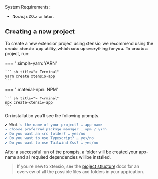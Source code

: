 System Requirements:

- Node.js 20.x or later.

## Creating a new project

To create a new extension project using xtensio, we recommend using the create-xtensio-app utility, which sets up everything for you. To create a project, run:

=== ":simple-yarn: YARN"

    ``` sh title="> Terminal"
    yarn create xtensio-app
    ```

=== ":material-npm: NPM"

    ``` sh title="> Terminal"
    npx create-xtensio-app
    ```

On installation you'll see the following prompts.

```sh linenums="1" title="> Terminal"
✔ What's the name of your project? … app-name
✔ Choose preferred package manager … npm / yarn
✔ Do you want an src folder? … yes/no
✔ Do you want to use Typescript? … yes/no
✔ Do you want to use Tailwind Css? … yes/no
```

After a successful run of the prompts, a folder will be created your app-name and all required dependencies will be installed.

> If you're new to xtensio, see the [project structure](/project-structure) docs for an overview of all the possible files and folders in your application.
